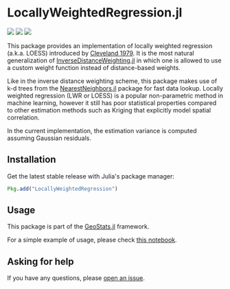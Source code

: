# LocallyWeightedRegression.jl

[![][travis-img]][travis-url] [![][julia-pkg-img]][julia-pkg-url] [![][codecov-img]][codecov-url]

This package provides an implementation of locally weighted regression (a.k.a. LOESS) introduced by
[Cleveland 1979](http://www.stat.washington.edu/courses/stat527/s13/readings/Cleveland_JASA_1979.pdf).
It is the most natural generalization of [InverseDistanceWeighting.jl](https://github.com/juliohm/InverseDistanceWeighting.jl)
in which one is allowed to use a custom weight function instead of distance-based weights.

Like in the inverse distance weighting scheme, this package makes use of k-d trees from the
[NearestNeighbors.jl](https://github.com/KristofferC/NearestNeighbors.jl) package for fast data
lookup. Locally weighted regression (LWR or LOESS) is a popular non-parametric method in machine
learning, however it still has poor statistical properties compared to other estimation methods
such as Kriging that explicitly model spatial correlation.

In the current implementation, the estimation variance is computed assuming Gaussian residuals.

## Installation

Get the latest stable release with Julia's package manager:

```julia
Pkg.add("LocallyWeightedRegression")
```

## Usage

This package is part of the [GeoStats.jl](https://github.com/juliohm/GeoStats.jl) framework.

For a simple example of usage, please check [this notebook](docs/Usage.ipynb).

## Asking for help

If you have any questions, please [open an issue](https://github.com/juliohm/LocallyWeightedRegression.jl/issues).

[travis-img]: https://travis-ci.org/juliohm/LocallyWeightedRegression.jl.svg?branch=master
[travis-url]: https://travis-ci.org/juliohm/LocallyWeightedRegression.jl

[julia-pkg-img]: http://pkg.julialang.org/badges/LocallyWeightedRegression_0.6.svg
[julia-pkg-url]: http://pkg.julialang.org/?pkg=LocallyWeightedRegression

[codecov-img]: https://codecov.io/gh/juliohm/LocallyWeightedRegression.jl/branch/master/graph/badge.svg
[codecov-url]: https://codecov.io/gh/juliohm/LocallyWeightedRegression.jl
